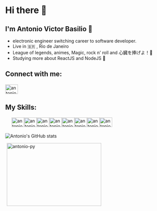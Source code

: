 # Hi there 👋
## I'm Antonio Victor Basilio :hugs:
- electronic engineer switching career to software developer.
- Live in :brazil: , Rio de Janeiro
- League of legends, animes, Magic, rock n' roll and 心臓を捧げよ！:gift_heart:
- Studying more about ReactJS and NodeJS :space_invader:

## Connect with me:<p>
<a href="https://www.linkedin.com/in/antonio-victor-basilio/" target="_blank">
  <img align="center" alt="antonio-linkedin" height="30" width="40" src="https://cdn.jsdelivr.net/gh/devicons/devicon/icons/linkedin/linkedin-original.svg" style="max-width:100%;">
</a>

  ## My Skills:
   <div style="display: flex; flex-wrap: wrap; margin: 20px;"> 
  <img align="center" alt="antonio-html" height="30" width="40" src="https://cdn.jsdelivr.net/gh/devicons/devicon/icons/html5/html5-original-wordmark.svg" style="max-width:100%;">
  <img align="center" alt="antonio-css" height="30" width="40" src="https://cdn.jsdelivr.net/gh/devicons/devicon/icons/css3/css3-original-wordmark.svg" style="max-width:100%;">
  <img align="center" alt="antonio-js" height="30" width="40" src="https://cdn.jsdelivr.net/gh/devicons/devicon/icons/javascript/javascript-original.svg" style="max-width:100%;">
  <img align="center" alt="antonio-git" height="30" width="40" src="https://cdn.jsdelivr.net/gh/devicons/devicon/icons/git/git-original.svg" style="max-width:100%;">
  <img align="center" alt="antonio-node" height="30" width="40" src="https://cdn.jsdelivr.net/gh/devicons/devicon/icons/nodejs/nodejs-original.svg" style="max-width:100%;">
    <img align="center" alt="antonio-react" height="30" width="40" src="https://cdn.jsdelivr.net/gh/devicons/devicon/icons/react/react-original-wordmark.svg" style="max-width:100%;">
    <img align="center" alt="antonio-ts" height="30" width="40" src="https://cdn.jsdelivr.net/gh/devicons/devicon/icons/typescript/typescript-original.svg" style="max-width:100%;">
    <img align="center" alt="antonio-py" height="30" width="40" src="https://cdn.jsdelivr.net/gh/devicons/devicon/icons/python/python-original.svg" style="max-width:100%;">
     </div>
     
     
     
![Antonio's GitHub stats](https://github-readme-stats.vercel.app/api?username=Antoniovsb25&show_icons=true&theme=radical)

<img align="center" alt="antonio-py" height="200" width="300" src="https://s2.qwant.com/thumbr/0x0/7/8/8785f959165c4721cc26e0b1954ce86155b3d4f78e930f838fd895e2790b6c/hi-anime-gif-11.gif?u=https%3A%2F%2Fgifimage.net%2Fwp-content%2Fuploads%2F2017%2F10%2Fhi-anime-gif-11.gif&q=0&b=1&p=0&a=1" style="max-width:100%; display: flex; flex-wrap: wrap; margin: 5px;">




   







<!--
**Antoniovsb25/Antoniovsb25** is a ✨ _special_ ✨ repository because its `README.md` (this file) appears on your GitHub profile.

Here are some ideas to get you started:

- 🔭 I’m currently working on ...
- 🌱 I’m currently learning ...
- 👯 I’m looking to collaborate on ...
- 🤔 I’m looking for help with ...
- 💬 Ask me about ...
- 📫 How to reach me: ...
- 😄 Pronouns: ...
- ⚡ Fun fact: ...
-->
